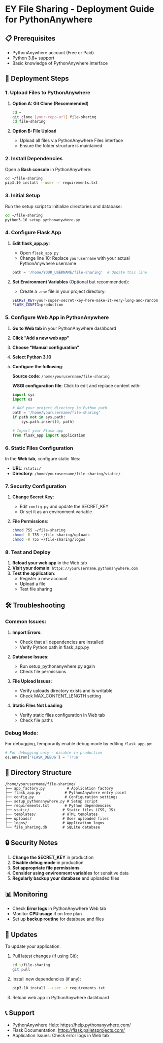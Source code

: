 # EY File Sharing - Deployment Guide for PythonAnywhere

## 📋 Prerequisites

- PythonAnywhere account (Free or Paid)
- Python 3.8+ support
- Basic knowledge of PythonAnywhere interface

## 🚀 Deployment Steps

### 1. Upload Files to PythonAnywhere

1. **Option A: Git Clone (Recommended)**
   ```bash
   cd ~
   git clone [your-repo-url] file-sharing
   cd file-sharing
   ```

2. **Option B: File Upload**
   - Upload all files via PythonAnywhere Files interface
   - Ensure the folder structure is maintained

### 2. Install Dependencies

Open a **Bash console** in PythonAnywhere:

```bash
cd ~/file-sharing
pip3.10 install --user -r requirements.txt
```

### 3. Initial Setup

Run the setup script to initialize directories and database:

```bash
cd ~/file-sharing
python3.10 setup_pythonanywhere.py
```

### 4. Configure Flask App

1. **Edit flask_app.py**:
   - Open `flask_app.py`
   - Change line 10: Replace `yourusername` with your actual PythonAnywhere username
   ```python
   path = '/home/YOUR_USERNAME/file-sharing'  # Update this line
   ```

2. **Set Environment Variables** (Optional but recommended):
   - Create a `.env` file in your project directory:
   ```bash
   SECRET_KEY=your-super-secret-key-here-make-it-very-long-and-random
   FLASK_CONFIG=production
   ```

### 5. Configure Web App in PythonAnywhere

1. **Go to Web tab** in your PythonAnywhere dashboard
2. **Click "Add a new web app"**
3. **Choose "Manual configuration"**
4. **Select Python 3.10**
5. **Configure the following**:

   **Source code**: `/home/yourusername/file-sharing`
   
   **WSGI configuration file**: Click to edit and replace content with:
   ```python
   import sys
   import os
   
   # Add your project directory to Python path
   path = '/home/yourusername/file-sharing'
   if path not in sys.path:
       sys.path.insert(0, path)
   
   # Import your Flask app
   from flask_app import application
   ```

### 6. Static Files Configuration

In the **Web tab**, configure static files:

- **URL**: `/static/`
- **Directory**: `/home/yourusername/file-sharing/static/`

### 7. Security Configuration

1. **Change Secret Key**:
   - Edit `config.py` and update the SECRET_KEY
   - Or set it as an environment variable

2. **File Permissions**:
   ```bash
   chmod 755 ~/file-sharing
   chmod -R 755 ~/file-sharing/uploads
   chmod -R 755 ~/file-sharing/logos
   ```

### 8. Test and Deploy

1. **Reload your web app** in the Web tab
2. **Visit your domain**: `https://yourusername.pythonanywhere.com`
3. **Test the application**:
   - Register a new account
   - Upload a file
   - Test file sharing

## 🛠️ Troubleshooting

### Common Issues:

1. **Import Errors**:
   - Check that all dependencies are installed
   - Verify Python path in flask_app.py

2. **Database Issues**:
   - Run setup_pythonanywhere.py again
   - Check file permissions

3. **File Upload Issues**:
   - Verify uploads directory exists and is writable
   - Check MAX_CONTENT_LENGTH setting

4. **Static Files Not Loading**:
   - Verify static files configuration in Web tab
   - Check file paths

### Debug Mode:

For debugging, temporarily enable debug mode by editing `flask_app.py`:
```python
# For debugging only - disable in production
os.environ['FLASK_DEBUG'] = 'True'
```

## 📁 Directory Structure

```
/home/yourusername/file-sharing/
├── app_factory.py          # Application factory
├── flask_app.py           # PythonAnywhere entry point
├── config.py              # Configuration settings
├── setup_pythonanywhere.py # Setup script
├── requirements.txt       # Python dependencies
├── static/               # Static files (CSS, JS)
├── templates/            # HTML templates
├── uploads/              # User uploaded files
├── logos/                # Application logos
└── file_sharing.db       # SQLite database
```

## 🔒 Security Notes

1. **Change the SECRET_KEY** in production
2. **Disable debug mode** in production
3. **Set appropriate file permissions**
4. **Consider using environment variables** for sensitive data
5. **Regularly backup your database** and uploaded files

## 📊 Monitoring

- Check **Error logs** in PythonAnywhere Web tab
- Monitor **CPU usage** if on free plan
- Set up **backup routine** for database and files

## 🔄 Updates

To update your application:

1. Pull latest changes (if using Git):
   ```bash
   cd ~/file-sharing
   git pull
   ```

2. Install new dependencies (if any):
   ```bash
   pip3.10 install --user -r requirements.txt
   ```

3. Reload web app in PythonAnywhere dashboard

## 📞 Support

- PythonAnywhere Help: https://help.pythonanywhere.com/
- Flask Documentation: https://flask.palletsprojects.com/
- Application Issues: Check error logs in Web tab